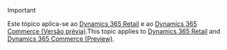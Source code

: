 > [!IMPORTANT]
> <span data-ttu-id="e809d-101">Este tópico aplica-se ao [Dynamics 365 Retail](../index.md) e ao [Dynamics 365 Commerce (Versão prévia)](../../commerce/index.md).</span><span class="sxs-lookup"><span data-stu-id="e809d-101">This topic applies to [Dynamics 365 Retail](../index.md) and [Dynamics 365 Commerce (Preview)](../../commerce/index.md).</span></span>
